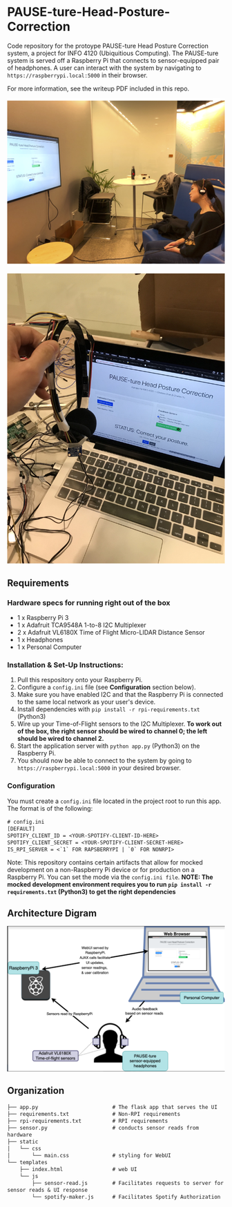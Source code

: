 # PAUSE-ture-Head-Posture-Correction

Code repository for the protoype PAUSE-ture Head Posture Correction system, a project for INFO 4120 (Ubiquitious Computing).
The PAUSE-ture system is served off a Raspberry Pi that connects to sensor-equipped pair of headphones. A user can interact with
the system by navigating to `https://raspberrypi.local:5000` in their browser.

For more information, see the writeup PDF included in this repo.

![User Study Image](assets/userstudy1.png)

![Device Close Up](assets/devicecloseup.jpg)

## Requirements

### Hardware specs for running right out of the box
- 1 x Raspberry Pi 3
- 1 x Adafruit TCA9548A 1-to-8 I2C Multiplexer
- 2 x Adafruit VL6180X Time of Flight Micro-LIDAR Distance Sensor
- 1 x Headphones
- 1 x Personal Computer

### Installation & Set-Up Instructions:
1. Pull this respository onto your Raspberry Pi. 
2. Configure a `config.ini` file (see **Configuration** section below).
3. Make sure you have enabled I2C and that the Raspberry Pi is connected to the same local network as your user's device.
4. Install dependencies with `pip install -r rpi-requirements.txt` (Python3)
5. Wire up your Time-of-Flight sensors to the I2C Multiplexer. **To work out of the box, the right sensor should be wired to channel 0; the left should be wired to channel 2.**
6. Start the application server with `python app.py` (Python3) on the Raspberry Pi. 
7. You should now be able to connect to the system by going to `https://raspberrypi.local:5000` in your desired browser.

### Configuration
You must create a `config.ini` file located in the project root to run this app. The format is of the following:
```
# config.ini
[DEFAULT]
SPOTIFY_CLIENT_ID = <YOUR-SPOTIFY-CLIENT-ID-HERE>
SPOTIFY_CLIENT_SECRET = <YOUR-SPOTIFY-CLIENT-SECRET-HERE>
IS_RPI_SERVER = <`1` FOR RAPSBERRYPI | `0` FOR NONRPI>
```

Note:
This repository contains certain artifacts that allow for mocked development 
on a non-Raspberry Pi device or for production on a Raspberry Pi. You can set the mode via the `config.ini file`. 
**NOTE: The mocked development environment requires you to run `pip install -r requirements.txt` (Python3) to get the right dependencies**

## Architecture Digram

![Architecture Diagram](assets/architecture.png)

## Organization 
```
├── app.py                        # The flask app that serves the UI
├── requirements.txt              # Non-RPI requirements
├── rpi-requirements.txt          # RPI requirements
├── sensor.py                     # conducts sensor reads from hardware
├── static
│   └── css
│       └── main.css              # styling for WebUI
└── templates
    ├── index.html                # web UI
    └── js
        ├── sensor-read.js        # Facilitates requests to server for sensor reads & UI response
        └── spotify-maker.js      # Facilitates Spotify Authorization
 ```

